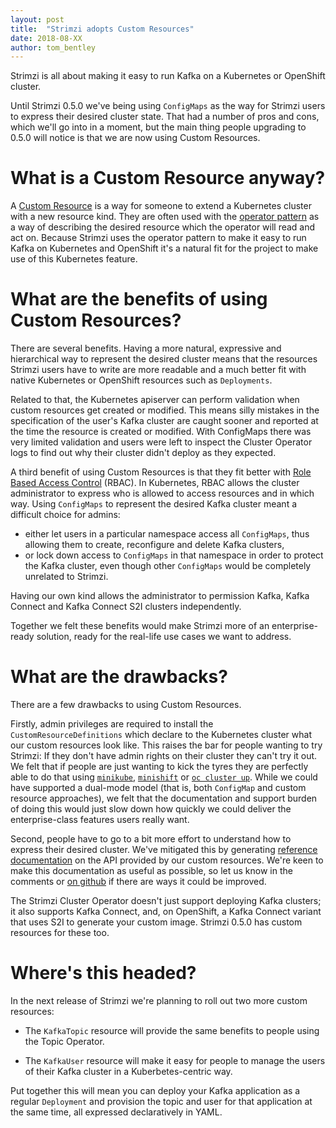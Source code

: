 ```yaml
---
layout: post
title:  "Strimzi adopts Custom Resources"
date: 2018-08-XX
author: tom_bentley
---
```


Strimzi is all about making it easy to run Kafka on a Kubernetes or OpenShift cluster.

Until Strimzi 0.5.0 we've being using `ConfigMaps` as the way for Strimzi users to express their desired cluster state.
That had a number of pros and cons, which we'll go into in a moment, but the main thing people upgrading to 0.5.0 will notice is that we are now using Custom Resources.

<!--more-->

# What is a Custom Resource anyway?

A [Custom Resource](https://kubernetes.io/docs/concepts/extend-kubernetes/api-extension/custom-resources/) is a way for someone to extend a Kubernetes cluster with a new resource kind.
They are often used with the [operator pattern](https://coreos.com/blog/introducing-operators.html) as a way of describing the desired resource which the operator will read and act on.
Because Strimzi uses the operator pattern to make it easy to run Kafka on Kubernetes and OpenShift it's a natural fit for the project to make use of this Kubernetes feature.

# What are the benefits of using Custom Resources?

There are several benefits. Having a more natural, expressive and hierarchical way to represent the desired cluster means that the resources Strimzi users have to write are more readable and a much better fit with native Kubernetes or OpenShift resources such as `Deployments`.

Related to that, the Kubernetes apiserver can perform validation when custom resources get created or modified. This means silly mistakes in the specification of the user's Kafka cluster are caught sooner and reported at the time the resource is created or modified. With ConfigMaps there was very limited validation and users were left to inspect the Cluster Operator logs to find out why their cluster didn't deploy as they expected.

A third benefit of using Custom Resources is that they fit better with [Role Based Access Control](https://kubernetes.io/docs/reference/access-authn-authz/rbac/) (RBAC).
In Kubernetes, RBAC allows the cluster administrator to express who is allowed to access resources and in which way.
Using `ConfigMaps` to represent the desired Kafka cluster meant a difficult choice for admins:

* either let users in a particular namespace access all `ConfigMaps`, thus allowing them to create, reconfigure and delete Kafka clusters,
* or lock down access to `ConfigMaps` in that namespace in order to protect the Kafka cluster, even though other `ConfigMaps` would be completely unrelated to Strimzi.

Having our own kind allows the administrator to permission Kafka, Kafka Connect and Kafka Connect S2I clusters independently.

Together we felt these benefits would make Strimzi more of an enterprise-ready solution, ready for the real-life use cases we want to address.

# What are the drawbacks?

There are a few drawbacks to using Custom Resources.

Firstly, admin privileges are required to install the `CustomResourceDefinitions` which declare to the Kubernetes cluster what our custom resources look like.
This raises the bar for people wanting to try Strimzi: If they don't have admin rights on their cluster they can't try it out. 
We felt that if people are just wanting to kick the tyres they are perfectly able to do that using [`minikube`](https://kubernetes.io/docs/setup/minikube/), [`minishift`](https://docs.openshift.org/latest/minishift/getting-started/installing.html) or [`oc cluster up`](https://github.com/openshift/origin/blob/master/docs/cluster_up_down.md).
While we could have supported a dual-mode model (that is, both `ConfigMap` and custom resource approaches), we felt that the documentation and support burden of doing this would just slow down how quickly we could deliver the enterprise-class features users really want.

Second, people have to go to a bit more effort to understand how to express their desired cluster. 
We've mitigated this by generating [reference documentation](http://strimzi.io/docs/0.5.0/#api_reference) on the API provided by our custom resources. 
We're keen to make this documentation as useful as possible, so let us know in the comments or [on github](https://github.com/strimzi/strimzi-kafka-operator/issues/new?title=Docs:&labels=documentation) if there are ways it could be improved.

The Strimzi Cluster Operator doesn't just support deploying Kafka clusters; it also supports Kafka Connect, and, on OpenShift, a Kafka Connect variant that uses S2I to generate your custom image. Strimzi 0.5.0 has custom resources for these too.

# Where's this headed?

In the next release of Strimzi we're planning to roll out two more custom resources:

* The `KafkaTopic` resource will provide the same benefits to people using the Topic Operator.

* The `KafkaUser` resource will make it easy for people to manage the users of their Kafka cluster in a Kuberbetes-centric way.

Put together this will mean you can deploy your Kafka application as a regular `Deployment` and provision the topic and user for that application at the same time, all expressed declaratively in YAML.

